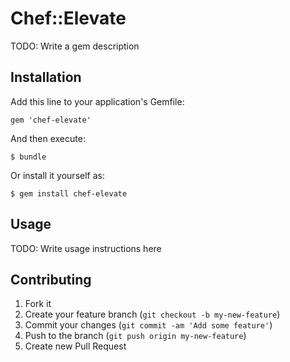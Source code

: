 # Chef::Elevate

TODO: Write a gem description

## Installation

Add this line to your application's Gemfile:

    gem 'chef-elevate'

And then execute:

    $ bundle

Or install it yourself as:

    $ gem install chef-elevate

## Usage

TODO: Write usage instructions here

## Contributing

1. Fork it
2. Create your feature branch (`git checkout -b my-new-feature`)
3. Commit your changes (`git commit -am 'Add some feature'`)
4. Push to the branch (`git push origin my-new-feature`)
5. Create new Pull Request
